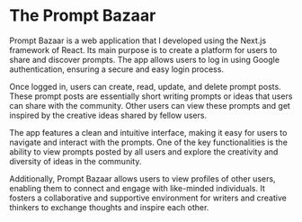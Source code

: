 
# The Prompt Bazaar

Prompt Bazaar is a web application that I developed using the Next.js framework of React. Its main purpose is to create a platform for users to share and discover prompts. The app allows users to log in using Google authentication, ensuring a secure and easy login process.

Once logged in, users can create, read, update, and delete prompt posts. These prompt posts are essentially short writing prompts or ideas that users can share with the community. Other users can view these prompts and get inspired by the creative ideas shared by fellow users.

The app features a clean and intuitive interface, making it easy for users to navigate and interact with the prompts. One of the key functionalities is the ability to view prompts posted by all users and explore the creativity and diversity of ideas in the community.

Additionally, Prompt Bazaar allows users to view profiles of other users, enabling them to connect and engage with like-minded individuals. It fosters a collaborative and supportive environment for writers and creative thinkers to exchange thoughts and inspire each other.